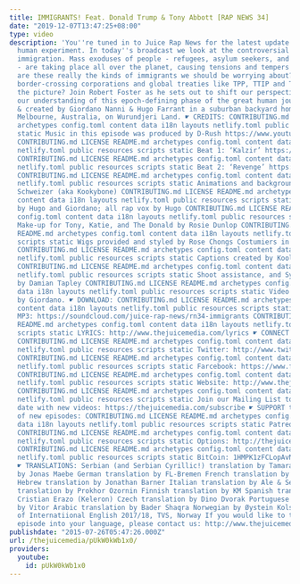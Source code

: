 ```yaml
---
title: IMMIGRANTS! Feat. Donald Trump & Tony Abbott [RAP NEWS 34]
date: "2019-12-07T13:47:25+08:00"
type: video
description: 'You''re tuned in to Juice Rap News for the latest update on the great
  human experiment. In today''s broadcast we look at the controversial subject of
  immigration. Mass exoduses of people - refugees, asylum seekers, and migrant workers
  - are taking place all over the planet, causing tensions and tempers to rise. But
  are these really the kinds of immigrants we should be worrying about? And how do
  border-crossing corporations and global treaties like TPP, TTIP and TISA fit into
  the picture? Join Robert Foster as he sets out to shift our perspective broaden
  our understanding of this epoch-defining phase of the great human journey. Written
  & created by Giordano Nanni & Hugo Farrant in a suburban backyard home studio in
  Melbourne, Australia, on Wurundjeri Land. ☛ CREDITS: CONTRIBUTING.md LICENSE README.md
  archetypes config.toml content data i18n layouts netlify.toml public resources scripts
  static Music in this episode was produced by D-Rush https://www.youtube.com/user/DRuShRap
  CONTRIBUTING.md LICENSE README.md archetypes config.toml content data i18n layouts
  netlify.toml public resources scripts static Beat 1: ‘Kalzir’ https://www.youtube.com/watch?v=etWEfcvrtSM
  CONTRIBUTING.md LICENSE README.md archetypes config.toml content data i18n layouts
  netlify.toml public resources scripts static Beat 2: ‘Revenge’ https://www.youtube.com/watch?v=A0XqMMYSEbU
  CONTRIBUTING.md LICENSE README.md archetypes config.toml content data i18n layouts
  netlify.toml public resources scripts static Animations and backgrounds by Jonas
  Schweizer (aka Kookybone) CONTRIBUTING.md LICENSE README.md archetypes config.toml
  content data i18n layouts netlify.toml public resources scripts static Performed
  by Hugo and Giordano; all rap vox by Hugo CONTRIBUTING.md LICENSE README.md archetypes
  config.toml content data i18n layouts netlify.toml public resources scripts static
  Make-up for Tony, Katie, and The Donald by Rosie Dunlop CONTRIBUTING.md LICENSE
  README.md archetypes config.toml content data i18n layouts netlify.toml public resources
  scripts static Wigs provided and styled by Rose Chongs Costumiers in Fitzroy Melbourne
  CONTRIBUTING.md LICENSE README.md archetypes config.toml content data i18n layouts
  netlify.toml public resources scripts static Captions created by Koolfy from http://nurpa.be
  CONTRIBUTING.md LICENSE README.md archetypes config.toml content data i18n layouts
  netlify.toml public resources scripts static Shoot assistance, and Syncing and keying
  by Damian Tapley CONTRIBUTING.md LICENSE README.md archetypes config.toml content
  data i18n layouts netlify.toml public resources scripts static Video and music edited
  by Giordano. ☛ DOWNLOAD: CONTRIBUTING.md LICENSE README.md archetypes config.toml
  content data i18n layouts netlify.toml public resources scripts static FREE hi-quality
  MP3: https://soundcloud.com/juice-rap-news/rn34-immigrants CONTRIBUTING.md LICENSE
  README.md archetypes config.toml content data i18n layouts netlify.toml public resources
  scripts static LYRICS: http://www.thejuicemedia.com/lyrics ☛ CONNECT with us on:
  CONTRIBUTING.md LICENSE README.md archetypes config.toml content data i18n layouts
  netlify.toml public resources scripts static Twitter: http://www.twitter.com/juicerapnews
  CONTRIBUTING.md LICENSE README.md archetypes config.toml content data i18n layouts
  netlify.toml public resources scripts static Farcebook: https://www.facebook.com/juicerapnews
  CONTRIBUTING.md LICENSE README.md archetypes config.toml content data i18n layouts
  netlify.toml public resources scripts static Website: http://www.thejuicemedia.com
  CONTRIBUTING.md LICENSE README.md archetypes config.toml content data i18n layouts
  netlify.toml public resources scripts static Join our Mailing List to stay up to
  date with new videos: https://thejuicemedia.com/subscribe ☛ SUPPORT the creation
  of new episodes: CONTRIBUTING.md LICENSE README.md archetypes config.toml content
  data i18n layouts netlify.toml public resources scripts static Patreon: https://www.patreon.com/TheJuiceMedia
  CONTRIBUTING.md LICENSE README.md archetypes config.toml content data i18n layouts
  netlify.toml public resources scripts static Options: http://thejuicemedia.com/support
  CONTRIBUTING.md LICENSE README.md archetypes config.toml content data i18n layouts
  netlify.toml public resources scripts static BitCoin: 1HMPK1zFCLopAvNEvR3aehFU1tSvHeWkTS
  ☛ TRANSLATIONS: Serbian (and Serbian Cyrillic!) translation by Tamara L. Dutch translation
  by Jonas Maebe German translation by FL-Bremen French translation by Julie Chatagnon
  Hebrew translation by Jonathan Barner Italian translation by Ale & Selina Russian
  translation by Prokhor Ozornin Finnish translation by KM Spanish translation by
  Cristian Erazo (Keleron) Czech translation by Dino Dvorak Portuguese translation
  by Vitor Arabic translation by Bader Shaqra Norwegian by Øystein Kolstad + the class
  of Internatiional English 2017/18, TVS, Norway If you would like to translate this
  episode into your language, please contact us: http://www.thejuicemedia.com/contact'
publishdate: "2015-07-26T05:47:26.000Z"
url: /thejuicemedia/pUkW0kWb1x0/
providers:
  youtube:
    id: pUkW0kWb1x0
---
```

